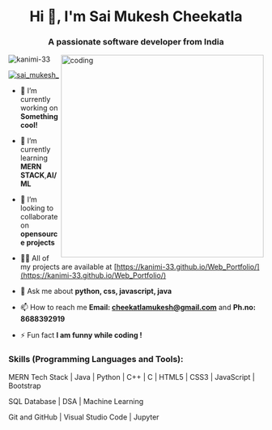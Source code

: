 
<h1 align="center">Hi 👋, I'm Sai Mukesh Cheekatla</h1>
<h3 align="center">A passionate software developer from India</h3>
<img align="right" alt="coding" width="400" src="https://cdn.dribbble.com/users/1162077/screenshots/3848914/media/7ed7d5ca074b48b328150e5a231e8d1f.gif">


<p align="left"> <img src="https://komarev.com/ghpvc/?username=kanimi-33&label=Profile%20views&color=0e75b6&style=flat" alt="kanimi-33" /> </p>

<p align="left"> <a href="https://twitter.com/sai" target="blank"><img src="https://img.shields.io/twitter/follow/sainathreddy?logo=twitter&style=for-the-badge" alt="sai_mukesh_" /></a> </p>

- 🔭 I’m currently working on **Something cool!**

- 🌱 I’m currently learning  **MERN STACK**,**AI/ML**

- 👯 I’m looking to collaborate on **opensource projects**

- 👨‍💻 All of my projects are available at [https://kanimi-33.github.io/Web_Portfolio/](https://kanimi-33.github.io/Web_Portfolio/)

- 💬 Ask me about **python, css, javascript, java**

- 📫 How to reach me **Email: cheekatlamukesh@gmail.com** and **Ph.no: 8688392919**

- ⚡ Fun fact **I am funny while coding !**


<h3 align="left">Skills (Programming Languages and Tools):</h3>
<p>MERN Tech Stack | Java | Python | C++ | C | HTML5 | CSS3 | JavaScript | Bootstrap</p>
<p>SQL Database | DSA | Machine Learning</p>
<p>Git and GitHub | Visual Studio Code | Jupyter </p>

